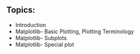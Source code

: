 ## Topics:

* Introduction
* Matplotlib- Basic Plotting, Plotting Terminology
* Matplotlib- Subplots
* Matplotlib- Special plot
